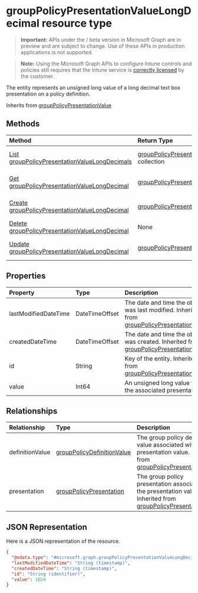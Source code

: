 ﻿# groupPolicyPresentationValueLongDecimal resource type

> **Important:** APIs under the / beta version in Microsoft Graph are in preview and are subject to change. Use of these APIs in production applications is not supported.

> **Note:** Using the Microsoft Graph APIs to configure Intune controls and policies still requires that the Intune service is [correctly licensed](https://go.microsoft.com/fwlink/?linkid=839381) by the customer.

The entity represents an unsigned long value of a long decimal text box presentation on a policy definition.

Inherits from [groupPolicyPresentationValue](../resources/intune-grouppolicy-grouppolicypresentationvalue.md)

## Methods
|Method|Return Type|Description|
|:---|:---|:---|
|[List groupPolicyPresentationValueLongDecimals](../api/intune-grouppolicy-grouppolicypresentationvaluelongdecimal-list.md)|[groupPolicyPresentationValueLongDecimal](../resources/intune-grouppolicy-grouppolicypresentationvaluelongdecimal.md) collection|List properties and relationships of the [groupPolicyPresentationValueLongDecimal](../resources/intune-grouppolicy-grouppolicypresentationvaluelongdecimal.md) objects.|
|[Get groupPolicyPresentationValueLongDecimal](../api/intune-grouppolicy-grouppolicypresentationvaluelongdecimal-get.md)|[groupPolicyPresentationValueLongDecimal](../resources/intune-grouppolicy-grouppolicypresentationvaluelongdecimal.md)|Read properties and relationships of the [groupPolicyPresentationValueLongDecimal](../resources/intune-grouppolicy-grouppolicypresentationvaluelongdecimal.md) object.|
|[Create groupPolicyPresentationValueLongDecimal](../api/intune-grouppolicy-grouppolicypresentationvaluelongdecimal-create.md)|[groupPolicyPresentationValueLongDecimal](../resources/intune-grouppolicy-grouppolicypresentationvaluelongdecimal.md)|Create a new [groupPolicyPresentationValueLongDecimal](../resources/intune-grouppolicy-grouppolicypresentationvaluelongdecimal.md) object.|
|[Delete groupPolicyPresentationValueLongDecimal](../api/intune-grouppolicy-grouppolicypresentationvaluelongdecimal-delete.md)|None|Deletes a [groupPolicyPresentationValueLongDecimal](../resources/intune-grouppolicy-grouppolicypresentationvaluelongdecimal.md).|
|[Update groupPolicyPresentationValueLongDecimal](../api/intune-grouppolicy-grouppolicypresentationvaluelongdecimal-update.md)|[groupPolicyPresentationValueLongDecimal](../resources/intune-grouppolicy-grouppolicypresentationvaluelongdecimal.md)|Update the properties of a [groupPolicyPresentationValueLongDecimal](../resources/intune-grouppolicy-grouppolicypresentationvaluelongdecimal.md) object.|

## Properties
|Property|Type|Description|
|:---|:---|:---|
|lastModifiedDateTime|DateTimeOffset|The date and time the object was last modified. Inherited from [groupPolicyPresentationValue](../resources/intune-grouppolicy-grouppolicypresentationvalue.md)|
|createdDateTime|DateTimeOffset|The date and time the object was created. Inherited from [groupPolicyPresentationValue](../resources/intune-grouppolicy-grouppolicypresentationvalue.md)|
|id|String|Key of the entity. Inherited from [groupPolicyPresentationValue](../resources/intune-grouppolicy-grouppolicypresentationvalue.md)|
|value|Int64|An unsigned long value for the associated presentation.|

## Relationships
|Relationship|Type|Description|
|:---|:---|:---|
|definitionValue|[groupPolicyDefinitionValue](../resources/intune-grouppolicy-grouppolicydefinitionvalue.md)|The group policy definition value associated with the presentation value. Inherited from [groupPolicyPresentationValue](../resources/intune-grouppolicy-grouppolicypresentationvalue.md)|
|presentation|[groupPolicyPresentation](../resources/intune-grouppolicy-grouppolicypresentation.md)|The group policy presentation associated with the presentation value. Inherited from [groupPolicyPresentationValue](../resources/intune-grouppolicy-grouppolicypresentationvalue.md)|

## JSON Representation
Here is a JSON representation of the resource.
<!-- {
  "blockType": "resource",
  "keyProperty": "id",
  "@odata.type": "microsoft.graph.groupPolicyPresentationValueLongDecimal"
}
-->
``` json
{
  "@odata.type": "#microsoft.graph.groupPolicyPresentationValueLongDecimal",
  "lastModifiedDateTime": "String (timestamp)",
  "createdDateTime": "String (timestamp)",
  "id": "String (identifier)",
  "value": 1024
}
```





